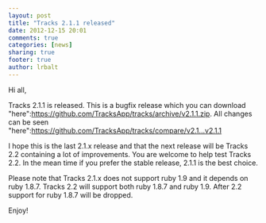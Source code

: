 ```yaml
---
layout: post
title: "Tracks 2.1.1 released"
date: 2012-12-15 20:01
comments: true
categories: [news]
sharing: true
footer: true
author: lrbalt
---
```


Hi all,

Tracks 2.1.1 is released. This is a bugfix release which you can download "here":https://github.com/TracksApp/tracks/archive/v2.1.1.zip. All changes can be seen "here":https://github.com/TracksApp/tracks/compare/v2.1...v2.1.1

I hope this is the last 2.1.x release and that the next release will be Tracks 2.2 containing a lot of improvements. You are welcome to help test Tracks 2.2. In the mean time if you prefer the stable release, 2.1.1 is the best choice.

Please note that Tracks 2.1.x does not support ruby 1.9 and it depends on ruby 1.8.7. Tracks 2.2 will support both ruby 1.8.7 and ruby 1.9. After 2.2 support for ruby 1.8.7 will be dropped.

Enjoy!